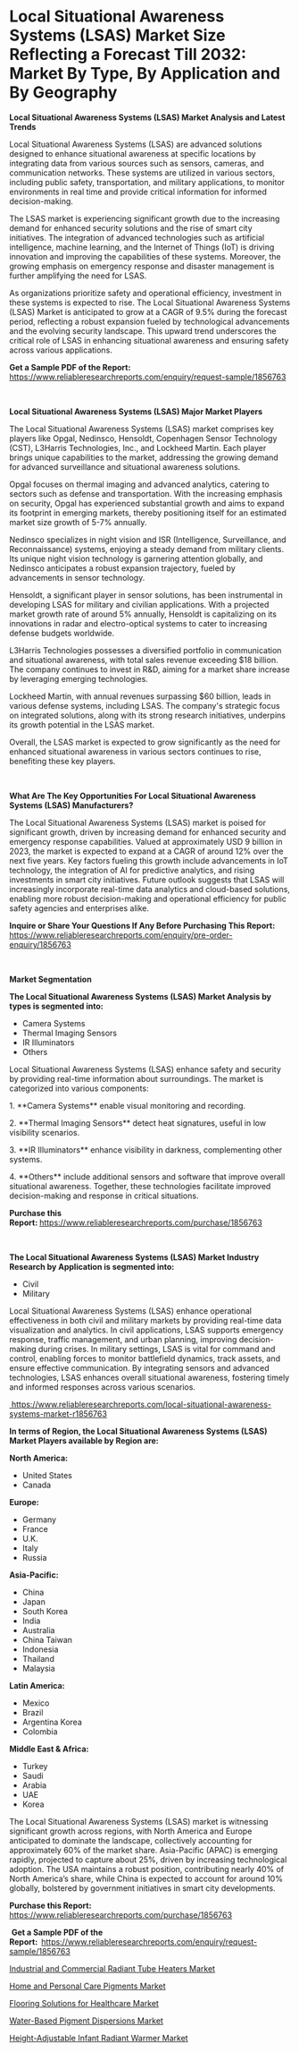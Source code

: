 <p><h1>Local Situational Awareness Systems (LSAS) Market Size Reflecting a Forecast Till 2032: Market By Type, By Application and By Geography</h1></p><p><strong>Local Situational Awareness Systems (LSAS) Market Analysis and Latest Trends</strong></p>
<p><p>Local Situational Awareness Systems (LSAS) are advanced solutions designed to enhance situational awareness at specific locations by integrating data from various sources such as sensors, cameras, and communication networks. These systems are utilized in various sectors, including public safety, transportation, and military applications, to monitor environments in real time and provide critical information for informed decision-making.</p><p>The LSAS market is experiencing significant growth due to the increasing demand for enhanced security solutions and the rise of smart city initiatives. The integration of advanced technologies such as artificial intelligence, machine learning, and the Internet of Things (IoT) is driving innovation and improving the capabilities of these systems. Moreover, the growing emphasis on emergency response and disaster management is further amplifying the need for LSAS.</p><p>As organizations prioritize safety and operational efficiency, investment in these systems is expected to rise. The Local Situational Awareness Systems (LSAS) Market is anticipated to grow at a CAGR of 9.5% during the forecast period, reflecting a robust expansion fueled by technological advancements and the evolving security landscape. This upward trend underscores the critical role of LSAS in enhancing situational awareness and ensuring safety across various applications.</p></p>
<p><strong>Get a Sample PDF of the Report:&nbsp;</strong> <a href="https://www.reliableresearchreports.com/enquiry/request-sample/1856763?utm_campaign=114&utm_medium=2&utm_source=Github&utm_content=ia&utm_term=08012025&utm_id=local-situational-awareness-systems-lsas">https://www.reliableresearchreports.com/enquiry/request-sample/1856763</a></p>
<p>&nbsp;</p>
<p><strong>Local Situational Awareness Systems (LSAS) Major Market Players</strong></p>
<p><p>The Local Situational Awareness Systems (LSAS) market comprises key players like Opgal, Nedinsco, Hensoldt, Copenhagen Sensor Technology (CST), L3Harris Technologies, Inc., and Lockheed Martin. Each player brings unique capabilities to the market, addressing the growing demand for advanced surveillance and situational awareness solutions.</p><p>Opgal focuses on thermal imaging and advanced analytics, catering to sectors such as defense and transportation. With the increasing emphasis on security, Opgal has experienced substantial growth and aims to expand its footprint in emerging markets, thereby positioning itself for an estimated market size growth of 5-7% annually.</p><p>Nedinsco specializes in night vision and ISR (Intelligence, Surveillance, and Reconnaissance) systems, enjoying a steady demand from military clients. Its unique night vision technology is garnering attention globally, and Nedinsco anticipates a robust expansion trajectory, fueled by advancements in sensor technology.</p><p>Hensoldt, a significant player in sensor solutions, has been instrumental in developing LSAS for military and civilian applications. With a projected market growth rate of around 5% annually, Hensoldt is capitalizing on its innovations in radar and electro-optical systems to cater to increasing defense budgets worldwide.</p><p>L3Harris Technologies possesses a diversified portfolio in communication and situational awareness, with total sales revenue exceeding $18 billion. The company continues to invest in R&D, aiming for a market share increase by leveraging emerging technologies.</p><p>Lockheed Martin, with annual revenues surpassing $60 billion, leads in various defense systems, including LSAS. The company's strategic focus on integrated solutions, along with its strong research initiatives, underpins its growth potential in the LSAS market.</p><p>Overall, the LSAS market is expected to grow significantly as the need for enhanced situational awareness in various sectors continues to rise, benefiting these key players.</p></p>
<p>&nbsp;</p>
<p><strong>What Are The Key Opportunities For Local Situational Awareness Systems (LSAS) Manufacturers?</strong></p>
<p><p>The Local Situational Awareness Systems (LSAS) market is poised for significant growth, driven by increasing demand for enhanced security and emergency response capabilities. Valued at approximately USD 9 billion in 2023, the market is expected to expand at a CAGR of around 12% over the next five years. Key factors fueling this growth include advancements in IoT technology, the integration of AI for predictive analytics, and rising investments in smart city initiatives. Future outlook suggests that LSAS will increasingly incorporate real-time data analytics and cloud-based solutions, enabling more robust decision-making and operational efficiency for public safety agencies and enterprises alike.</p></p>
<p><strong>Inquire or Share Your Questions If Any Before Purchasing This Report:</strong> <a href="https://www.reliableresearchreports.com/enquiry/pre-order-enquiry/1856763?utm_campaign=114&utm_medium=2&utm_source=Github&utm_content=ia&utm_term=08012025&utm_id=local-situational-awareness-systems-lsas">https://www.reliableresearchreports.com/enquiry/pre-order-enquiry/1856763</a></p>
<p>&nbsp;</p>
<p><strong>Market Segmentation</strong></p>
<p><strong>The Local Situational Awareness Systems (LSAS) Market Analysis by types is segmented into:</strong></p>
<p><ul><li>Camera Systems</li><li>Thermal Imaging Sensors</li><li>IR Illuminators</li><li>Others</li></ul></p>
<p><p>Local Situational Awareness Systems (LSAS) enhance safety and security by providing real-time information about surroundings. The market is categorized into various components: </p><p>1. **Camera Systems** enable visual monitoring and recording.</p><p>2. **Thermal Imaging Sensors** detect heat signatures, useful in low visibility scenarios.</p><p>3. **IR Illuminators** enhance visibility in darkness, complementing other systems.</p><p>4. **Others** include additional sensors and software that improve overall situational awareness. Together, these technologies facilitate improved decision-making and response in critical situations.</p></p>
<p><strong>Purchase this Report:&nbsp;</strong><a href="https://www.reliableresearchreports.com/purchase/1856763?utm_campaign=114&utm_medium=2&utm_source=Github&utm_content=ia&utm_term=08012025&utm_id=local-situational-awareness-systems-lsas">https://www.reliableresearchreports.com/purchase/1856763</a></p>
<p>&nbsp;</p>
<p><strong>The Local Situational Awareness Systems (LSAS) Market Industry Research by Application is segmented into:</strong></p>
<p><ul><li>Civil</li><li>Military</li></ul></p>
<p><p>Local Situational Awareness Systems (LSAS) enhance operational effectiveness in both civil and military markets by providing real-time data visualization and analytics. In civil applications, LSAS supports emergency response, traffic management, and urban planning, improving decision-making during crises. In military settings, LSAS is vital for command and control, enabling forces to monitor battlefield dynamics, track assets, and ensure effective communication. By integrating sensors and advanced technologies, LSAS enhances overall situational awareness, fostering timely and informed responses across various scenarios.</p></p>
<p><a href="https://www.reliableresearchreports.com/local-situational-awareness-systems-market-r1856763?utm_campaign=114&utm_medium=2&utm_source=Github&utm_content=ia&utm_term=08012025&utm_id=local-situational-awareness-systems-lsas">&nbsp;https://www.reliableresearchreports.com/local-situational-awareness-systems-market-r1856763</a></p>
<p><strong>In terms of Region, the Local Situational Awareness Systems (LSAS) Market Players available by Region are:</strong></p>
<p>
    <p> <strong> North America: </strong>
        <ul>
            <li>United States</li>
            <li>Canada</li>
        </ul>
        </p> 
    <p> <strong> Europe: </strong>
        <ul>
            <li>Germany</li>
            <li>France</li>
            <li>U.K.</li>
            <li>Italy</li>
            <li>Russia</li>
        </ul>
        </p> 
    <p> <strong> Asia-Pacific: </strong>
        <ul>
            <li>China</li>
            <li>Japan</li>
            <li>South Korea</li>
            <li>India</li>
            <li>Australia</li>
            <li>China Taiwan</li>
            <li>Indonesia</li>
            <li>Thailand</li>
            <li>Malaysia</li>
        </ul>
        </p> 
    <p> <strong> Latin America: </strong>
        <ul>
            <li>Mexico</li>
            <li>Brazil</li>
            <li>Argentina Korea</li>
            <li>Colombia</li>
        </ul>
        </p> 
    <p> <strong> Middle East & Africa: </strong>
        <ul>
            <li>Turkey</li>
            <li>Saudi</li>
            <li>Arabia</li>
            <li>UAE</li>
            <li>Korea</li>
        </ul>
    </p>
    </p>
<p><p>The Local Situational Awareness Systems (LSAS) market is witnessing significant growth across regions, with North America and Europe anticipated to dominate the landscape, collectively accounting for approximately 60% of the market share. Asia-Pacific (APAC) is emerging rapidly, projected to capture about 25%, driven by increasing technological adoption. The USA maintains a robust position, contributing nearly 40% of North America’s share, while China is expected to account for around 10% globally, bolstered by government initiatives in smart city developments.</p></p>
<p><strong>Purchase this Report: </strong><a href="https://www.reliableresearchreports.com/purchase/1856763?utm_campaign=114&utm_medium=2&utm_source=Github&utm_content=ia&utm_term=08012025&utm_id=local-situational-awareness-systems-lsas">https://www.reliableresearchreports.com/purchase/1856763</a></p>
<p>&nbsp;<strong>Get a Sample PDF of the Report:&nbsp;&nbsp;</strong><a href="https://www.reliableresearchreports.com/enquiry/request-sample/1856763?utm_campaign=114&utm_medium=2&utm_source=Github&utm_content=ia&utm_term=08012025&utm_id=local-situational-awareness-systems-lsas">https://www.reliableresearchreports.com/enquiry/request-sample/1856763</a></p>
<p><strong></strong></p>
<p><p><a href="https://github.com/MonroeBullock54/Market-Research-Report-List-1/blob/main/industrial-and-commercial-radiant-tube-heaters-market.md?utm_campaign=114&utm_medium=2&utm_source=Github&utm_content=ia&utm_term=08012025&utm_id=local-situational-awareness-systems-lsas">Industrial and Commercial Radiant Tube Heaters Market</a></p><p><a href="https://www.linkedin.com/pulse/home-personal-care-pigments-market-forecast-2025-2032-expected-g1hyf?utm_campaign=114&utm_medium=2&utm_source=Github&utm_content=ia&utm_term=08012025&utm_id=local-situational-awareness-systems-lsas">Home and Personal Care Pigments Market</a></p><p><a href="https://github.com/rahu1506/Market-Research-Report-List-6/blob/main/flooring-solutions-for-healthcare-market.md?utm_campaign=114&utm_medium=2&utm_source=Github&utm_content=ia&utm_term=08012025&utm_id=local-situational-awareness-systems-lsas">Flooring Solutions for Healthcare Market</a></p><p><a href="https://www.linkedin.com/pulse/water-based-pigment-dispersions-market-size-trends-148-q5agf?utm_campaign=114&utm_medium=2&utm_source=Github&utm_content=ia&utm_term=08012025&utm_id=local-situational-awareness-systems-lsas">Water-Based Pigment Dispersions Market</a></p><p><a href="https://www.linkedin.com/pulse/height-adjustable-infant-radiant-warmer-market-research-report-l59tf?utm_campaign=114&utm_medium=2&utm_source=Github&utm_content=ia&utm_term=08012025&utm_id=local-situational-awareness-systems-lsas">Height-Adjustable Infant Radiant Warmer Market</a></p></p>